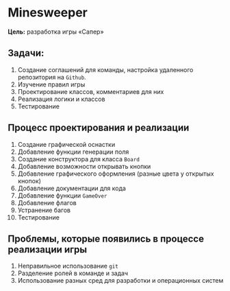 # Minesweeper

**Цель:** разработка игры «Сапер»

## Задачи:

1. Создание соглашений для команды, настройка удаленного репозитория на `Github`.
2. Изучение правил игры
3. Проектирование классов, комментариев для них
4. Реализация логики и классов
5. Тестирование

## Процесс проектирования и реализации

1. Создание графической оснастки 
2. Добавление функции генерации поля
3. Создание конструктора для класса `Board`
4. Добавление возможности открывать кнопки
5. Добавление графического оформления (разные цвета у открытых кнопок)
6. Добавление документации для кода
7. Добавление функции `GameOver`
8. Добавление флагов
9. Устранение багов
10. Тестирование

## Проблемы, которые появились в процессе реализации игры

1. Неправильное использование `git`
2. Разделение ролей в команде и задач
3. Использование разных сред для разработки и операционных систем